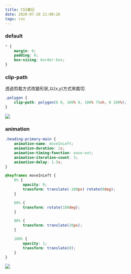 ```yaml
---
title: CSS筆記
date: 2020-07-20 21:00:26
tags: css
---
```

### default
``` css
* {
    margin: 0;
    padding: 0;
    box-sizing: border-box;
}
```
### clip-path
透過剪裁方式改變形狀,以(x,y)方式來裁切.
``` css
.polygon {
    clip-path: polygon(0 0, 100% 0, 100% 75vh, 0 100%);
}
```
![](clip-path.png)

### animation
``` css
.heading-primary-main {
    animation-name: moveInLeft;
    animation-duration: 1s;
    animation-timing-function: ease-out;
    animation-iteration-count: 3;
    animation-delay: 1.5s;
}

@keyframes moveInLeft {
    0% {
        opacity: 0;
        transform: translate(-100px) rotate(0deg);
    }

    60% {
        transform: rotate(180deg);
    }

    80% {
        transform: translate(20px);
    }

    100% {
        opacity: 1;
        transform: translate(0);
    }
}
```
![](animation-sample.gif)